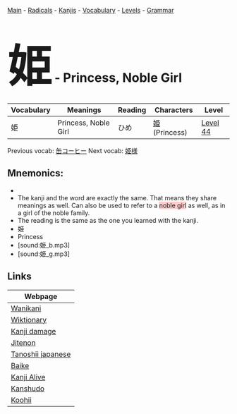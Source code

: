 <style> bigfont {font-size: 100px}</style>
[Main](../README.md) -
[Radicals](../radicals.md) -
[Kanjis](../kanjis.md) -
[Vocabulary](../vocabulary.md) -
[Levels](../levels.md) -
[Grammar](../grammar.md)
# <bigfont> 姫</bigfont> - Princess, Noble Girl 

| Vocabulary | Meanings | Reading | Characters | Level |
| --- | --- | --- | --- | --- |
| 姫 | Princess, Noble Girl | ひめ |  [姫](../kanjis/姫.md) (Princess) | [Level 44](../levels/wk_level44.md) |

Previous vocab: [缶コーヒー](缶コーヒー.md) Next vocab: [姫様](姫様.md) 

## Mnemonics:

* 
* The kanji and the word are exactly the same. That means they share meanings as well. Can also be used to refer to a <span style="background-color:#ffcccb"> noble girl</span> as well, as in a girl of the noble family.
* The reading is the same as the one you learned with the kanji.
* 姫
* Princess
* [sound:姫_b.mp3]
* [sound:姫_g.mp3]


## Links 

| Webpage |
| --- |
| [Wanikani          ](https://www.wanikani.com/kanji/姫) |
| [Wiktionary        ](https://en.wiktionary.org/wiki/姫) |
| [Kanji damage      ](http://www.kanjidamage.com/kanji/search?utf8=✓&q=姫) |
| [Jitenon           ](https://jitenon.com/kanji/姫) |
| [Tanoshii japanese ](https://www.tanoshiijapanese.com/dictionary/kanji.cfm?k=姫) |
| [Baike             ](https://baike.baidu.com/item/姫) |
| [Kanji Alive       ](https://app.kanjialive.com/姫) |
| [Kanshudo          ](https://www.kanshudo.com/searchmn?q=姫) |
| [Koohii            ](https://kanji.koohii.com/study/kanji/姫) |

